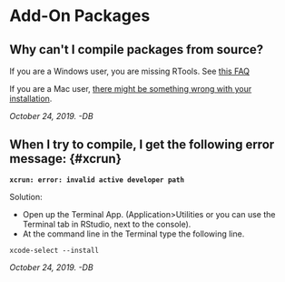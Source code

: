 
# Add-On Packages

## Why can't I compile packages from source?

If you are a Windows user, you are missing RTools. See [this FAQ](installing-r-and-rstudio.html#rtools)

If you are a Mac user, [there might be something wrong with your installation](#xcrun).

*October 24, 2019. -DB*

## When I try to compile, I get the following error message: {#xcrun}

**`xcrun: error: invalid active developer path`**

Solution:

* Open up the Terminal App. (Application>Utilities or you can use the Terminal tab in RStudio, next to the console).
* At the command line in the Terminal type the following line.

```
xcode-select --install
```

*October 24, 2019. -DB*
